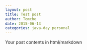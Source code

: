 ```yaml
--- 
layout: post 
title: Test post 
author: Tomche
date: 2015-06-13
categories: java-day personal 
---
```



Your post contents in html/markdown